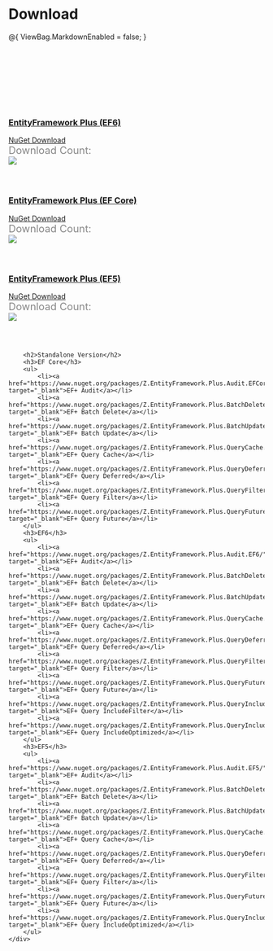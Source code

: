 # Download
@{
    ViewBag.MarkdownEnabled = false;
}
<div class="page-download-nuget">
    <div class="container">
        <div class="row">
            <div class="col-lg-6">
                <div class="card card-z wow slideInLeft">
                    <div class="card-header wow slideInDown">
                        <h3>
                            <a href="https://www.nuget.org/packages/Z.EntityFramework.Plus.EF6/" target="_blank"
                               onclick="ga('send', 'event', { eventAction: 'download-ef6'});">
                                EntityFramework Plus (EF6)
                            </a>
                        </h3>
                    </div>
                    <div class="card-body wow slideInUp">
                        <a class="btn btn-xl btn-z wow zoomIn" role="button" href="https://www.nuget.org/packages/Z.EntityFramework.Plus.EF6/" target="_blank"
                           onclick="ga('send', 'event', { eventAction: 'download-ef6'});">
                            <i class="fa fa-cloud-download" aria-hidden="true"></i>
                            NuGet Download
                        </a>
                        <div class="download-count-text">Download Count:</div>
                        <div class="download-count wow lightSpeedIn">
                            <a href="https://www.nuget.org/packages/Z.EntityFramework.Plus.EF6/" target="_blank"
                               onclick="ga('send', 'event', { eventAction: 'download-ef6'});">
                                <img src="https://zzzprojects.github.io/images/nuget/ef6-full-version-big-d.svg">
                            </a>
                        </div>
                    </div>
                </div>
            </div>
            <div class="col-lg-6">
                <div class="card card-z wow slideInRight">
                    <div class="card-header wow slideInDown">
                        <h3>
                            <a href="https://www.nuget.org/packages/Z.EntityFramework.Plus.EFCore/" target="_blank"
                               onclick="ga('send', 'event', { eventAction: 'download-efcore'});">
                                EntityFramework Plus (EF Core)
                            </a>
                        </h3>
                    </div>
                    <div class="card-body wow slideInUp">
                        <a class="btn btn-xl btn-z wow zoomIn" role="button" href="https://www.nuget.org/packages/Z.EntityFramework.Plus.EFCore/" target="_blank"
                           onclick="ga('send', 'event', { eventAction: 'download-efcore'});">
                            <i class="fa fa-cloud-download" aria-hidden="true"></i>
                            NuGet Download
                        </a>
                        <div class="download-count-text">Download Count:</div>
                        <div class="download-count wow lightSpeedIn">
                            <a href="https://www.nuget.org/packages/Z.EntityFramework.Plus.EFCore/" target="_blank"
                               onclick="ga('send', 'event', { eventAction: 'download-efcore'});">
                                <img src="https://zzzprojects.github.io/images/nuget/efcore-full-version-big-d.svg">
                            </a>
                        </div>
                    </div>
                </div>
            </div>
        </div>
        <div class="row">
            <div class="col-lg-6">
                <div class="card card-z wow slideInLeft">
                    <div class="card-header wow slideInDown">
                        <h3>
                            <a href="https://www.nuget.org/packages/Z.EntityFramework.Plus.EF5/" target="_blank"
                               onclick="ga('send', 'event', { eventAction: 'download-ef5'});">
                                EntityFramework Plus (EF5)
                            </a>
                        </h3>
                    </div>
                    <div class="card-body wow slideInUp">
                        <a class="btn btn-xl btn-z wow zoomIn" role="button" href="https://www.nuget.org/packages/Z.EntityFramework.Plus.EF5/" target="_blank"
                           onclick="ga('send', 'event', { eventAction: 'download-ef5'});">
                            <i class="fa fa-cloud-download" aria-hidden="true"></i>
                            NuGet Download
                        </a>
                        <div class="download-count-text">Download Count:</div>
                        <div class="download-count wow lightSpeedIn">
                            <a href="https://www.nuget.org/packages/Z.EntityFramework.Plus.EF5/" target="_blank"
                               onclick="ga('send', 'event', { eventAction: 'download-ef5'});">
                                <img src="https://zzzprojects.github.io/images/nuget/ef5-full-version-big-d.svg">
                            </a>
                        </div>
                    </div>
                </div>
            </div>
        </div>

        <h2>Standalone Version</h2>
        <h3>EF Core</h3>
        <ul>
            <li><a href="https://www.nuget.org/packages/Z.EntityFramework.Plus.Audit.EFCore/" target="_blank">EF+ Audit</a></li>
            <li><a href="https://www.nuget.org/packages/Z.EntityFramework.Plus.BatchDelete.EFCore/" target="_blank">EF+ Batch Delete</a></li>
            <li><a href="https://www.nuget.org/packages/Z.EntityFramework.Plus.BatchUpdate.EFCore/" target="_blank">EF+ Batch Update</a></li>
            <li><a href="https://www.nuget.org/packages/Z.EntityFramework.Plus.QueryCache.EFCore/" target="_blank">EF+ Query Cache</a></li>
            <li><a href="https://www.nuget.org/packages/Z.EntityFramework.Plus.QueryDeferred.EFCore/" target="_blank">EF+ Query Deferred</a></li>
            <li><a href="https://www.nuget.org/packages/Z.EntityFramework.Plus.QueryFilter.EFCore/" target="_blank">EF+ Query Filter</a></li>
            <li><a href="https://www.nuget.org/packages/Z.EntityFramework.Plus.QueryFuture.EFCore/" target="_blank">EF+ Query Future</a></li>
        </ul>
        <h3>EF6</h3>
        <ul>
            <li><a href="https://www.nuget.org/packages/Z.EntityFramework.Plus.Audit.EF6/" target="_blank">EF+ Audit</a></li>
            <li><a href="https://www.nuget.org/packages/Z.EntityFramework.Plus.BatchDelete.EF6/" target="_blank">EF+ Batch Delete</a></li>
            <li><a href="https://www.nuget.org/packages/Z.EntityFramework.Plus.BatchUpdate.EF6/" target="_blank">EF+ Batch Update</a></li>
            <li><a href="https://www.nuget.org/packages/Z.EntityFramework.Plus.QueryCache.EF6/" target="_blank">EF+ Query Cache</a></li>
            <li><a href="https://www.nuget.org/packages/Z.EntityFramework.Plus.QueryDeferred.EF6/" target="_blank">EF+ Query Deferred</a></li>
            <li><a href="https://www.nuget.org/packages/Z.EntityFramework.Plus.QueryFilter.EF6/" target="_blank">EF+ Query Filter</a></li>
            <li><a href="https://www.nuget.org/packages/Z.EntityFramework.Plus.QueryFuture.EF6/" target="_blank">EF+ Query Future</a></li>
            <li><a href="https://www.nuget.org/packages/Z.EntityFramework.Plus.QueryIncludeFilter.EF6/" target="_blank">EF+ Query IncludeFilter</a></li>
            <li><a href="https://www.nuget.org/packages/Z.EntityFramework.Plus.QueryIncludeOptimized.EF6/" target="_blank">EF+ Query IncludeOptimized</a></li>
        </ul>
        <h3>EF5</h3>
        <ul>
            <li><a href="https://www.nuget.org/packages/Z.EntityFramework.Plus.Audit.EF5/" target="_blank">EF+ Audit</a></li>
            <li><a href="https://www.nuget.org/packages/Z.EntityFramework.Plus.BatchDelete.EF5/" target="_blank">EF+ Batch Delete</a></li>
            <li><a href="https://www.nuget.org/packages/Z.EntityFramework.Plus.BatchUpdate.EF5/" target="_blank">EF+ Batch Update</a></li>
            <li><a href="https://www.nuget.org/packages/Z.EntityFramework.Plus.QueryCache.EF5/" target="_blank">EF+ Query Cache</a></li>
            <li><a href="https://www.nuget.org/packages/Z.EntityFramework.Plus.QueryDeferred.EF5/" target="_blank">EF+ Query Deferred</a></li>
            <li><a href="https://www.nuget.org/packages/Z.EntityFramework.Plus.QueryFilter.EF5/" target="_blank">EF+ Query Filter</a></li>
            <li><a href="https://www.nuget.org/packages/Z.EntityFramework.Plus.QueryFuture.EF5/" target="_blank">EF+ Query Future</a></li>
            <li><a href="https://www.nuget.org/packages/Z.EntityFramework.Plus.QueryIncludeOptimized.EF5/" target="_blank">EF+ Query IncludeOptimized</a></li>
        </ul>
    </div>
</div>


<style>
.page-download-nuget {
	margin-top: 150px;
}
.page-download-nuget .btn-z {
	margin-bottom: 50px;
}
.page-download-nuget .download-count-text {
	color: #888;
	font-size: 1.25rem;
}
.page-download-nuget .row .col-lg-6 {
	margin-bottom: 60px;
}
@media (max-width: 575px) {
	.page-download-nuget .card-z img {
		width: 90%;
	}
	.page-download-nuget .btn-z {
		font-size: 1.5rem;
	}
}
</style>